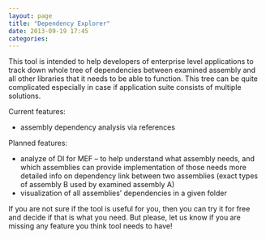 ```yaml
---
layout: page
title: "Dependency Explorer"
date: 2013-09-19 17:45
categories: 
---
```



This tool is intended to help developers of enterprise level applications to track down whole tree of dependencies between examined assembly and all other libraries that it needs to be able to function. This tree can be quite complicated especially in case if application suite consists of multiple solutions.


Current features:

- assembly dependency analysis via references  


Planned features:

- analyze of DI for MEF – to help understand what assembly needs, and which assemblies can provide implementation of those needs
more detailed info on dependency link between two assemblies (exact types of assembly B used by examined assembly A)  
- visualization of all assemblies’ dependencies in a given folder   

If you are not sure if the tool is useful for you, then you can try it for free and decide if that is what you need. But please, let us know if you are missing any feature you think tool needs to have!
